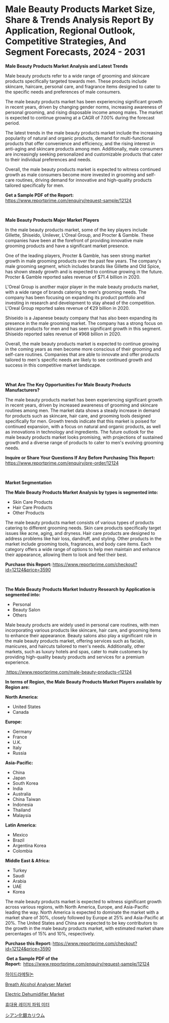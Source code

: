 <p><h1>Male Beauty Products Market Size, Share & Trends Analysis Report By Application, Regional Outlook, Competitive Strategies, And Segment Forecasts, 2024 - 2031</h1></p><p><strong>Male Beauty Products Market Analysis and Latest Trends</strong></p>
<p><p>Male beauty products refer to a wide range of grooming and skincare products specifically targeted towards men. These products include skincare, haircare, personal care, and fragrance items designed to cater to the specific needs and preferences of male consumers.</p><p>The male beauty products market has been experiencing significant growth in recent years, driven by changing gender norms, increasing awareness of personal grooming, and rising disposable income among males. The market is expected to continue growing at a CAGR of 7.00% during the forecast period.</p><p>The latest trends in the male beauty products market include the increasing popularity of natural and organic products, demand for multi-functional products that offer convenience and efficiency, and the rising interest in anti-aging and skincare products among men. Additionally, male consumers are increasingly seeking personalized and customizable products that cater to their individual preferences and needs.</p><p>Overall, the male beauty products market is expected to witness continued growth as male consumers become more invested in grooming and self-care routines, driving demand for innovative and high-quality products tailored specifically for men.</p></p>
<p><strong>Get a Sample PDF of the Report:&nbsp;</strong> <a href="https://www.reportprime.com/enquiry/request-sample/12124">https://www.reportprime.com/enquiry/request-sample/12124</a></p>
<p>&nbsp;</p>
<p><strong>Male Beauty Products Major Market Players</strong></p>
<p><p>In the male beauty products market, some of the key players include Gillette, Shiseido, Unilever, L'Oreal Group, and Procter & Gamble. These companies have been at the forefront of providing innovative male grooming products and have a significant market presence.</p><p>One of the leading players, Procter & Gamble, has seen strong market growth in male grooming products over the past few years. The company's male grooming segment, which includes brands like Gillette and Old Spice, has shown steady growth and is expected to continue growing in the future. Procter & Gamble reported sales revenue of $71.4 billion in 2020.</p><p>L'Oreal Group is another major player in the male beauty products market, with a wide range of brands catering to men's grooming needs. The company has been focusing on expanding its product portfolio and investing in research and development to stay ahead of the competition. L'Oreal Group reported sales revenue of €29 billion in 2020.</p><p>Shiseido is a Japanese beauty company that has also been expanding its presence in the male grooming market. The company has a strong focus on skincare products for men and has seen significant growth in this segment. Shiseido reported sales revenue of ¥968 billion in 2020.</p><p>Overall, the male beauty products market is expected to continue growing in the coming years as men become more conscious of their grooming and self-care routines. Companies that are able to innovate and offer products tailored to men's specific needs are likely to see continued growth and success in this competitive market landscape.</p></p>
<p>&nbsp;</p>
<p><strong>What Are The Key Opportunities For Male Beauty Products Manufacturers?</strong></p>
<p><p>The male beauty products market has been experiencing significant growth in recent years, driven by increased awareness of grooming and skincare routines among men. The market data shows a steady increase in demand for products such as skincare, hair care, and grooming tools designed specifically for men. Growth trends indicate that this market is poised for continued expansion, with a focus on natural and organic products, as well as innovations in technology and ingredients. The future outlook for the male beauty products market looks promising, with projections of sustained growth and a diverse range of products to cater to men's evolving grooming needs.</p></p>
<p><strong>Inquire or Share Your Questions If Any Before Purchasing This Report:</strong> <a href="https://www.reportprime.com/enquiry/pre-order/12124">https://www.reportprime.com/enquiry/pre-order/12124</a></p>
<p>&nbsp;</p>
<p><strong>Market Segmentation</strong></p>
<p><strong>The Male Beauty Products Market Analysis by types is segmented into:</strong></p>
<p><ul><li>Skin Care Products</li><li>Hair Care Products</li><li>Other Products</li></ul></p>
<p><p>The male beauty products market consists of various types of products catering to different grooming needs. Skin care products specifically target issues like acne, aging, and dryness. Hair care products are designed to address problems like hair loss, dandruff, and styling. Other products in the market include grooming tools, fragrances, and body care items. Each category offers a wide range of options to help men maintain and enhance their appearance, allowing them to look and feel their best.</p></p>
<p><strong>Purchase this Report:&nbsp;</strong><a href="https://www.reportprime.com/checkout?id=12124&price=3590">https://www.reportprime.com/checkout?id=12124&price=3590</a></p>
<p>&nbsp;</p>
<p><strong>The Male Beauty Products Market Industry Research by Application is segmented into:</strong></p>
<p><ul><li>Personal</li><li>Beauty Salon</li><li>Others</li></ul></p>
<p><p>Male beauty products are widely used in personal care routines, with men incorporating various products like skincare, hair care, and grooming items to enhance their appearance. Beauty salons also play a significant role in the male beauty products market, offering services such as facials, manicures, and haircuts tailored to men's needs. Additionally, other markets, such as luxury hotels and spas, cater to male customers by providing high-quality beauty products and services for a premium experience.</p></p>
<p><a href="https://www.reportprime.com/male-beauty-products-r12124">&nbsp;https://www.reportprime.com/male-beauty-products-r12124</a></p>
<p><strong>In terms of Region, the Male Beauty Products Market Players available by Region are:</strong></p>
<p>
    <p> <strong> North America: </strong>
        <ul>
            <li>United States</li>
            <li>Canada</li>
        </ul>
        </p> 
    <p> <strong> Europe: </strong>
        <ul>
            <li>Germany</li>
            <li>France</li>
            <li>U.K.</li>
            <li>Italy</li>
            <li>Russia</li>
        </ul>
        </p> 
    <p> <strong> Asia-Pacific: </strong>
        <ul>
            <li>China</li>
            <li>Japan</li>
            <li>South Korea</li>
            <li>India</li>
            <li>Australia</li>
            <li>China Taiwan</li>
            <li>Indonesia</li>
            <li>Thailand</li>
            <li>Malaysia</li>
        </ul>
        </p> 
    <p> <strong> Latin America: </strong>
        <ul>
            <li>Mexico</li>
            <li>Brazil</li>
            <li>Argentina Korea</li>
            <li>Colombia</li>
        </ul>
        </p> 
    <p> <strong> Middle East & Africa: </strong>
        <ul>
            <li>Turkey</li>
            <li>Saudi</li>
            <li>Arabia</li>
            <li>UAE</li>
            <li>Korea</li>
        </ul>
    </p>
    </p>
<p><p>The male beauty products market is expected to witness significant growth across various regions, with North America, Europe, and Asia-Pacific leading the way. North America is expected to dominate the market with a market share of 30%, closely followed by Europe at 25% and Asia-Pacific at 20%. The United States and China are expected to be key contributors to the growth in the male beauty products market, with estimated market share percentages of 15% and 10%, respectively.</p></p>
<p><strong>Purchase this Report: </strong><a href="https://www.reportprime.com/checkout?id=12124&price=3590">https://www.reportprime.com/checkout?id=12124&price=3590</a></p>
<p>&nbsp;<strong>Get a Sample PDF of the Report:&nbsp;&nbsp;</strong><a href="https://www.reportprime.com/enquiry/request-sample/12124">https://www.reportprime.com/enquiry/request-sample/12124</a></p>
<p><strong></strong></p>
<p><p><a href="https://github.com/Penelolack456456/Market-Research-Report-List-1/blob/main/915422167853.md">하이드라메틸논</a></p><p><a href="https://github.com/Sinjinluong3e0awx2m195k76/Market-Research-Report-List-2/blob/main/breath-alcohol-analyser-market.md">Breath Alcohol Analyser Market</a></p><p><a href="https://github.com/shotows/Market-Research-Report-List-2/blob/main/electric-dehumidifier-market.md">Electric Dehumidifier Market</a></p><p><a href="https://medium.com/@goonfghyt6587/%EC%86%90%EC%9E%A1%EC%9D%B4%ED%98%95-%EB%A0%88%EC%9D%B4%EC%A0%80-%ED%8C%8C%EC%9B%8C-%EB%AF%B8%ED%84%B0-%EC%8B%9C%EC%9E%A5-%EA%B7%9C%EB%AA%A8-%EB%B0%8F-%EC%8B%9C%EC%9E%A5-%EB%8F%99%ED%96%A5-%EC%99%84%EC%A0%84%ED%95%9C-%EC%82%B0%EC%97%85-%EA%B0%9C%EC%9A%94-2024%EB%85%84%EB%B6%80%ED%84%B0-2031%EB%85%84-7d1f85fdcd45">휴대용 레이저 파워 미터</a></p><p><a href="https://github.com/ReganWisoky2023/Market-Research-Report-List-1/blob/main/177781570231.md">シアン化銀カリウム</a></p></p>